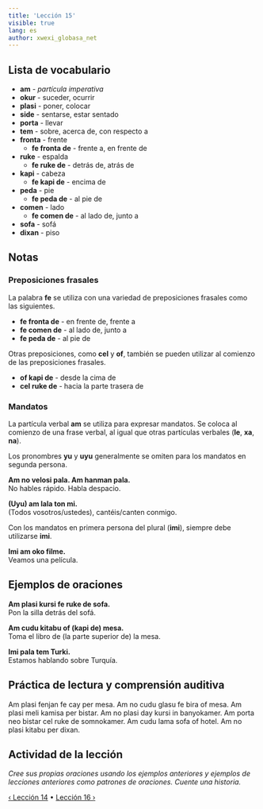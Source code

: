 ```yaml
---
title: 'Lección 15'
visible: true
lang: es
author: xwexi_globasa_net
---
```


## Lista de vocabulario

* **am** - _partícula imperativa_
* **okur** - suceder, ocurrir
* **plasi** - poner, colocar
* **side** - sentarse, estar sentado
* **porta** - llevar
* **tem** - sobre, acerca de, con respecto a
* **fronta** - frente
  * **fe fronta de** - frente a, en frente de
* **ruke** - espalda
  * **fe ruke de** - detrás de, atrás de
* **kapi** - cabeza
  * **fe kapi de** - encima de
* **peda** - pie
  * **fe peda de** - al pie de
* **comen** - lado
  * **fe comen de** - al lado de, junto a
* **sofa** - sofá
* **dixan** - piso

## Notas
### Preposiciones frasales

La palabra **fe** se utiliza con una variedad de preposiciones frasales como las siguientes.

* **fe fronta de** - en frente de, frente a  
* **fe comen de** - al lado de, junto a  
* **fe peda de** - al pie de

Otras preposiciones, como **cel** y **of**, también se pueden utilizar al comienzo de las preposiciones frasales.

* **of kapi de** - desde la cima de  
* **cel ruke de** - hacia la parte trasera de

### Mandatos

La partícula verbal **am** se utiliza para expresar mandatos. Se coloca al comienzo de una frase verbal, al igual que otras partículas verbales (**le**, **xa**, **na**).

Los pronombres **yu** y **uyu** generalmente se omiten para los mandatos en segunda persona.

**Am no velosi pala. Am hanman pala.**  
No hables rápido. Habla despacio.

**(Uyu) am lala ton mi.**  
(Todos vosotros/ustedes), cantéis/canten conmigo.

Con los mandatos en primera persona del plural (**imi**), siempre debe utilizarse **imi**.

**Imi am oko filme.**  
Veamos una película.

## Ejemplos de oraciones

**Am plasi kursi fe ruke de sofa.**  
Pon la silla detrás del sofá.

**Am cudu kitabu of (kapi de) mesa.**  
Toma el libro de (la parte superior de) la mesa.

**Imi pala tem Turki.**  
Estamos hablando sobre Turquía.

## Práctica de lectura y comprensión auditiva

Am plasi fenjan fe cay per mesa. Am no cudu glasu fe bira of mesa. Am plasi meli kamisa per bistar. Am no plasi day kursi in banyokamer. Am porta neo bistar cel ruke de somnokamer. Am cudu lama sofa of hotel. Am no plasi kitabu per dixan.
 
  ## Actividad de la lección
 
_Cree sus propias oraciones usando los ejemplos anteriores y ejemplos de lecciones anteriores como patrones de oraciones. Cuente una historia._

[&#8249; Lección 14](./02.darsu.14.default.spa.md) &#8226;
[Lección 16 &#8250;](./02.darsu.16.default.spa.md)
